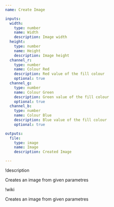 ```yaml
---
name: Create Image

inputs:
  width:
    type: number
    name: Width
    description: Image width
  height:
    type: number
    name: Height
    description: Image height
  channel_r:
    type: number
    name: Colour Red
    description: Red value of the fill colour
    optional: true
  channel_g:
    type: number
    name: Colour Green
    description: Green value of the fill colour
    optional: true
  channel_b:
    type: number
    name: Colour Blue
    description: Blue value of the fill colour
    optional: true

outputs:
  file:
    type: image
    name: Image
    description: Created Image

---
```


!description

Creates an image from given parametres

!wiki

Creates an image from given parametres
